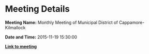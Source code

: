 # Meeting Details

**Meeting Name:** Monthly Meeting of Municipal District of Cappamore-Kilmallock

**Date and Time:** 2015-11-19 15:30:00

**<a href="https://www.limerick.ie/council/whats-on/monthly-meeting-municipal-district-cappamore-kilmallock-21" target="_blank">Link to meeting</a>**
